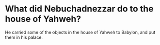 # What did Nebuchadnezzar do to the house of Yahweh?

He carried some of the objects in the house of Yahweh to Babylon, and put them in his palace. 